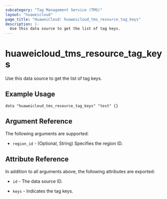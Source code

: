 ```yaml
---
subcategory: "Tag Management Service (TMS)"
layout: "huaweicloud"
page_title: "HuaweiCloud: huaweicloud_tms_resource_tag_keys"
description: |-
  Use this data source to get the list of tag keys.
---
```


# huaweicloud_tms_resource_tag_keys

Use this data source to get the list of tag keys.

## Example Usage

```hcl
data "huaweicloud_tms_resource_tag_keys" "test" {}
```

## Argument Reference

The following arguments are supported:

* `region_id` - (Optional, String) Specifies the region ID.

## Attribute Reference

In addition to all arguments above, the following attributes are exported:

* `id` - The data source ID.

* `keys` - Indicates the tag keys.
